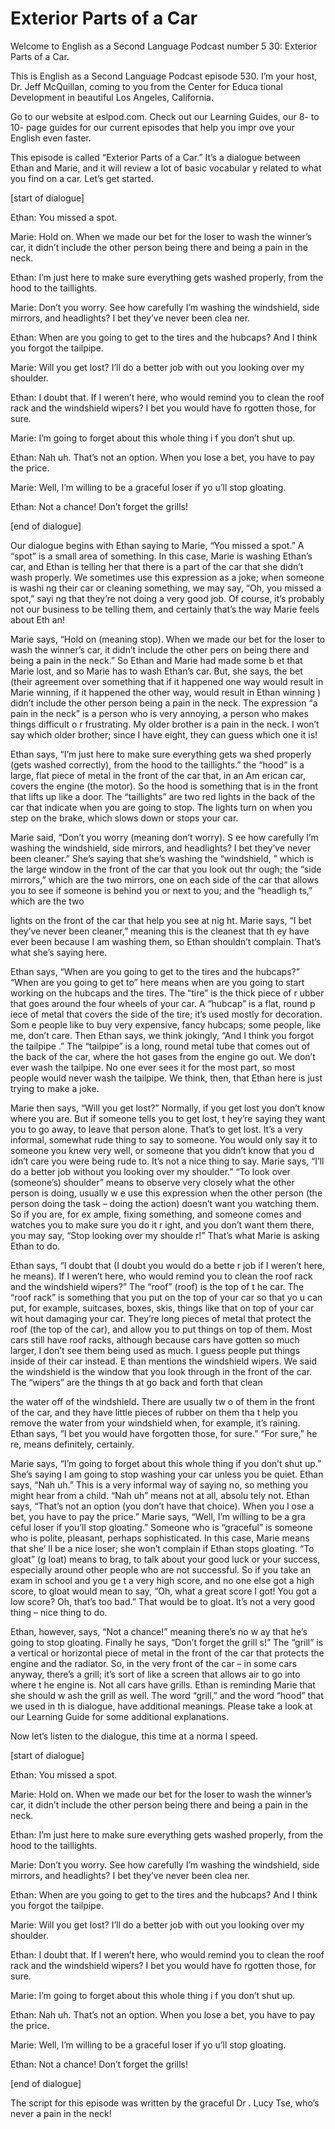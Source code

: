 # Exterior Parts of a Car

Welcome to English as a Second Language Podcast number 5 30: Exterior Parts of a Car.

This is English as a Second Language Podcast episode 530.  I’m your host, Dr. Jeff McQuillan, coming to you from the Center for Educa tional Development in beautiful Los Angeles, California.

Go to our website at eslpod.com.  Check out our Learning  Guides, our 8- to 10- page guides for our current episodes that help you impr ove your English even faster.

This episode is called “Exterior Parts of a Car.”  It’s a dialogue between Ethan and Marie, and it will review a lot of basic vocabular y related to what you find on a car.  Let’s get started.

[start of dialogue]

Ethan:  You missed a spot.

Marie:  Hold on.  When we made our bet for the loser  to wash the winner’s car, it didn’t include the other person being there and being  a pain in the neck.

Ethan:  I’m just here to make sure everything gets washed  properly, from the hood to the taillights.

Marie:  Don’t you worry.  See how carefully I’m washing the windshield, side mirrors, and headlights?  I bet they’ve never been clea ner.

Ethan:  When are you going to get to the tires and the hubcaps?  And I think you forgot the tailpipe.

Marie:  Will you get lost?  I’ll do a better job with out you looking over my shoulder.

Ethan:  I doubt that.  If I weren’t here, who would  remind you to clean the roof rack and the windshield wipers?  I bet you would have fo rgotten those, for sure.

Marie:  I’m going to forget about this whole thing i f you don’t shut up.

 Ethan:  Nah uh.  That’s not an option.  When you lose a bet, you have to pay the price.

Marie:  Well, I’m willing to be a graceful loser if yo u’ll stop gloating.

Ethan:  Not a chance!  Don’t forget the grills!

[end of dialogue]

Our dialogue begins with Ethan saying to Marie, “You missed a spot.”  A “spot” is a small area of something.  In this case, Marie is washing  Ethan’s car, and Ethan is telling her that there is a part of the car that she  didn’t wash properly.  We sometimes use this expression as a joke; when someone is washi ng their car or cleaning something, we may say, “Oh, you missed a spot,” sayi ng that they’re not doing a very good job.  Of course, it’s probably not our  business to be telling them, and certainly that’s the way Marie feels about Eth an!

Marie says, “Hold on (meaning stop).  When we made our bet for the loser to wash the winner’s car, it didn’t include the other pers on being there and being a pain in the neck.”  So Ethan and Marie had made some b et that Marie lost, and so Marie has to wash Ethan’s car.  But, she says, the bet (their agreement over something that if it happened one way would result in Marie winning, if it happened the other way, would result in Ethan winning ) didn’t include the other person being a pain in the neck.  The expression “a pain in the neck” is a person who is very annoying, a person who makes things difficult o r frustrating.  My older brother is a pain in the neck.  I won’t say which older brother; since I have eight, they can guess which one it is!

Ethan says, “I’m just here to make sure everything gets wa shed properly (gets washed correctly), from the hood to the taillights.”  the “hood” is a large, flat piece of metal in the front of the car that, in an Am erican car, covers the engine (the motor).  So the hood is something that is in the  front that lifts up like a door. The “taillights” are two red lights in the back of the  car that indicate when you are going to stop.  The lights turn on when you step on the brake, which slows down or stops your car.

Marie said, “Don’t you worry (meaning don’t worry).  S ee how carefully I’m washing the windshield, side mirrors, and headlights?  I bet they’ve never been cleaner.”  She’s saying that she’s washing the “windshield, ” which is the large window in the front of the car that you look out thr ough; the “side mirrors,” which are the two mirrors, one on each side of the car that allows you to see if someone is behind you or next to you; and the “headligh ts,” which are the two

 lights on the front of the car that help you see at nig ht.  Marie says, “I bet they’ve never been cleaner,” meaning this is the cleanest that th ey have ever been because I am washing them, so Ethan shouldn’t complain.  That’s what she’s saying here.

Ethan says, “When are you going to get to the tires and the hubcaps?”  “When are you going to get to” here means when are you going  to start working on the hubcaps and the tires.  The “tire” is the thick piece of r ubber that goes around the four wheels of your car.  A “hubcap” is a flat, round p iece of metal that covers the side of the tire; it’s used mostly for decoration.  Som e people like to buy very expensive, fancy hubcaps; some people, like me, don’t care.  Then Ethan says, we think jokingly, “And I think you forgot the tailpipe .”  The “tailpipe” is a long, round metal tube that comes out of the back of the car, where the hot gases from the engine go out.  We don’t ever wash the tailpipe.  No one ever sees it for the most part, so most people would never wash the tailpipe.   We think, then, that Ethan here is just trying to make a joke.

Marie then says, “Will you get lost?”  Normally, if you get lost you don’t know where you are.  But if someone tells you to get lost, t hey’re saying they want you to go away, to leave that person alone.  That’s to get  lost.  It’s a very informal, somewhat rude thing to say to someone.  You would only say it to someone you knew very well, or someone that you didn’t know that you d idn’t care you were being rude to.  It’s not a nice thing to say.  Marie says,  “I’ll do a better job without you looking over my shoulder.”  “To look over (someone’s) shoulder” means to observe very closely what the other person is doing, usually w e use this expression when the other person (the person doing the task – doing the action) doesn’t want you watching them.  So if you are, for ex ample, fixing something, and someone comes and watches you to make sure you do it r ight, and you don’t want them there, you may say, “Stop looking over my shoulde r!”  That’s what Marie is asking Ethan to do.

Ethan says, “I doubt that (I doubt you would do a bette r job if I weren’t here, he means).  If I weren’t here, who would remind you to clean the roof rack and the windshield wipers?”  The “roof” (roof) is the top of t he car.  The “roof rack” is something that you put on the top of your car so that yo u can put, for example, suitcases, boxes, skis, things like that on top of your car wit hout damaging your car.  They’re long pieces of metal that protect the roof  (the top of the car), and allow you to put things on top of them.  Most cars still  have roof racks, although because cars have gotten so much larger, I don’t see them being used as much. I guess people put things inside of their car instead.  E than mentions the windshield wipers.  We said the windshield is the window  that you look through in the front of the car.  The “wipers” are the things th at go back and forth that clean

 the water off of the windshield.  There are usually tw o of them in the front of the car, and they have little pieces of rubber on them tha t help you remove the water from your windshield when, for example, it’s raining.  Ethan says, “I bet you would have forgotten those, for sure.”  “For sure,” he re, means definitely, certainly.

Marie says, “I’m going to forget about this whole thing  if you don’t shut up.” She’s saying I am going to stop washing your car unless you be quiet.  Ethan says, “Nah uh.”  This is a very informal way of saying no, so mething you might hear from a child.  “Nah uh” means not at all, absolu tely not.  Ethan says, “That’s not an option (you don’t have that choice).  When you l ose a bet, you have to pay the price.”  Marie says, “Well, I’m willing to be a gra ceful loser if you’ll stop gloating.”  Someone who is “graceful” is someone who is polite, pleasant, perhaps sophisticated.  In this case, Marie means that she’ ll be a nice loser; she won’t complain if Ethan stops gloating.  “To gloat” (g loat) means to brag, to talk about your good luck or your success, especially around other people who are not successful.  So if you take an exam in school and you ge t a very high score, and no one else got a high score, to gloat would mean to say, “Oh, what a great score I got!  You got a low score?  Oh, that’s too bad.”   That would be to gloat. It’s not a very good thing – nice thing to do.

Ethan, however, says, “Not a chance!” meaning there’s no w ay that he’s going to stop gloating.  Finally he says, “Don’t forget the grill s!”  The “grill” is a vertical or horizontal piece of metal in the front of the car that  protects the engine and the radiator.  So, in the very front of the car – in some  cars anyway, there’s a grill; it’s sort of like a screen that allows air to go into where t he engine is.  Not all cars have grills.  Ethan is reminding Marie that she should w ash the grill as well.  The word “grill,” and the word “hood” that we used in th is dialogue, have additional meanings.  Please take a look at our Learning Guide for  some additional explanations.

Now let’s listen to the dialogue, this time at a norma l speed.

[start of dialogue]

Ethan:  You missed a spot.

Marie:  Hold on.  When we made our bet for the loser  to wash the winner’s car, it didn’t include the other person being there and being  a pain in the neck.

Ethan:  I’m just here to make sure everything gets washed  properly, from the hood to the taillights.

 Marie:  Don’t you worry.  See how carefully I’m washing the windshield, side mirrors, and headlights?  I bet they’ve never been clea ner.

Ethan:  When are you going to get to the tires and the hubcaps?  And I think you forgot the tailpipe.

Marie:  Will you get lost?  I’ll do a better job with out you looking over my shoulder.

Ethan:  I doubt that.  If I weren’t here, who would  remind you to clean the roof rack and the windshield wipers?  I bet you would have fo rgotten those, for sure.

Marie:  I’m going to forget about this whole thing i f you don’t shut up.

Ethan:  Nah uh.  That’s not an option.  When you lose a bet, you have to pay the price.

Marie:  Well, I’m willing to be a graceful loser if yo u’ll stop gloating.

Ethan:  Not a chance!  Don’t forget the grills!

[end of dialogue]

The script for this episode was written by the graceful Dr . Lucy Tse, who’s never a pain in the neck!





